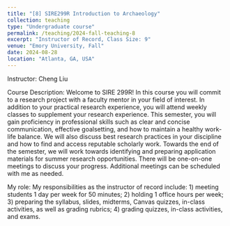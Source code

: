 ```yaml
---
title: "[8] SIRE299R Introduction to Archaeology"
collection: teaching
type: "Undergraduate course"
permalink: /teaching/2024-fall-teaching-8
excerpt: "Instructor of Record, Class Size: 9"
venue: "Emory University, Fall"
date: 2024-08-28
location: "Atlanta, GA, USA"
---
```

Instructor: Cheng Liu

Course Description: Welcome to SIRE 299R! In this course you will commit to a research project with a faculty mentor in your field of interest. In addition to your practical research experience, you will attend weekly classes to supplement your research experience. This semester, you will gain proficiency in professional skills such as clear and concise communication, effective goalsetting, and how to maintain a healthy work-life balance. We will also discuss best research practices in your discipline and how to find and access reputable scholarly work. Towards the end of the semester, we will work towards identifying and preparing application materials for summer research opportunities. There will be one-on-one meetings to discuss your progress. Additional meetings can be scheduled with me as needed.

My role: My responsibilities as the instructor of record include: 1) meeting students 1 day per week for 50 minutes; 2) holding 1 office hours per week; 3) preparing the syllabus, slides, midterms, Canvas quizzes, in-class activities, as well as grading rubrics; 4) grading quizzes, in-class activities, and exams.